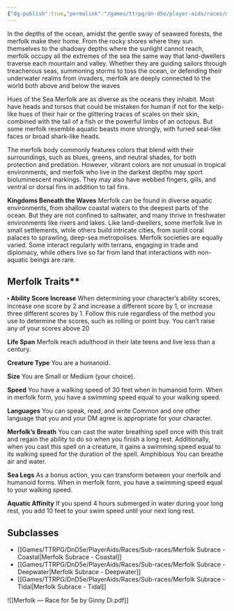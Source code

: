 ```yaml
---
{"dg-publish":true,"permalink":"/games/ttrpg/dn-d5e/player-aids/races/merfolk/","tags":["TTRPG/DND/5e","Races"],"noteIcon":""}
---
```



In the depths of the ocean, amidst the gentle sway of seaweed forests, the merfolk make their home. From the rocky shores where they sun themselves to the shadowy depths where the sunlight cannot reach, merfolk occupy all the extremes of the sea the same way that land-dwellers traverse each mountain and valley. Whether they are guiding sailors through treacherous seas, summoning storms to toss the ocean, or defending their underwater realms from invaders, merfolk are deeply connected to the world both above and below the waves

Hues of the Sea Merfolk are as diverse as the oceans they inhabit. Most have heads and torsos that could be mistaken for human if not for the kelp-like hues of their hair or the glittering traces of scales on their skin, combined with the tail of a fish or the powerful limbs of an octopus. But some merfolk resemble aquatic beasts more strongly, with furred seal-like faces or broad shark-like heads. 

The merfolk body commonly features colors that blend with their surroundings, such as blues, greens, and neutral shades, for both protection and predation. However, vibrant colors are not unusual in tropical environments, and merfolk who live in the darkest depths may sport bioluminescent markings. They may also have webbed fingers, gills, and ventral or dorsal fins in addition to tail fins.

**Kingdoms Beneath the Waves**
Merfolk can be found in diverse aquatic environments, from shallow coastal waters to the deepest parts of the ocean. But they are not confined to saltwater, and many thrive in freshwater environments like rivers and lakes. Like land-dwellers, some merfolk live in small settlements, while others build intricate cities, from sunlit coral palaces to sprawling, deep-sea metropolises. Merfolk societies are equally varied. Some interact regularly with terrans, engaging in trade and diplomacy, while others live so far from land that interactions with non-aquatic beings are rare. 
## Merfolk Traits**
⬪ **Ability Score Increase** When determining your character’s ability scores, increase one score by 2 and increase a different score by 1, or increase three different scores by 1. Follow this rule regardless of the method you use to determine the scores, such as rolling or point buy. You can’t raise any of your scores above 20

**Life Span**
Merfolk reach adulthood in their late teens and live less than a century.

**Creature Type**
You are a humanoid.

**Size**
You are Small or Medium (your choice).

**Speed**
You have a walking speed of 30 feet when in humanoid form. When in merfolk form, you have a
swimming speed equal to your walking speed.

**Languages**
You can speak, read, and write Common and one other language that you and your DM agree is
appropriate for your character.

**Merfolk’s Breath**
You can cast the water breathing spell once with this trait and regain the ability to do so when
you finish a long rest. Additionally, when you cast this spell on a creature, it gains a swimming
speed equal to its walking speed for the duration of the spell.
Amphibious
You can breathe air and water.

**Sea Legs**
As a bonus action, you can transform between your merfolk and humanoid forms. When in
merfolk form, you have a swimming speed equal to your walking speed.

**Aquatic Affinity**
If you spend 4 hours submerged in water during your long rest, you add 10 feet to your swim
speed until your next long rest.

## Subclasses
- [[Games/TTRPG/DnD5e/PlayerAids/Races/Sub-races/Merfolk Subrace - Coastal\|Merfolk Subrace - Coastal]]
- [[Games/TTRPG/DnD5e/PlayerAids/Races/Sub-races/Merfolk Subrace - Deepwater\|Merfolk Subrace - Deepwater]]
- [[Games/TTRPG/DnD5e/PlayerAids/Races/Sub-races/Merfolk Subrace - Tidal\|Merfolk Subrace - Tidal]]

![[Merfolk — Race for 5e by Ginny Di.pdf]]

